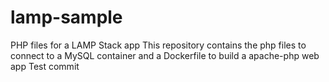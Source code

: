 # lamp-sample
PHP files for a LAMP Stack app
This repository contains the php files to connect to a MySQL container and a Dockerfile to build a apache-php web app
Test commit
